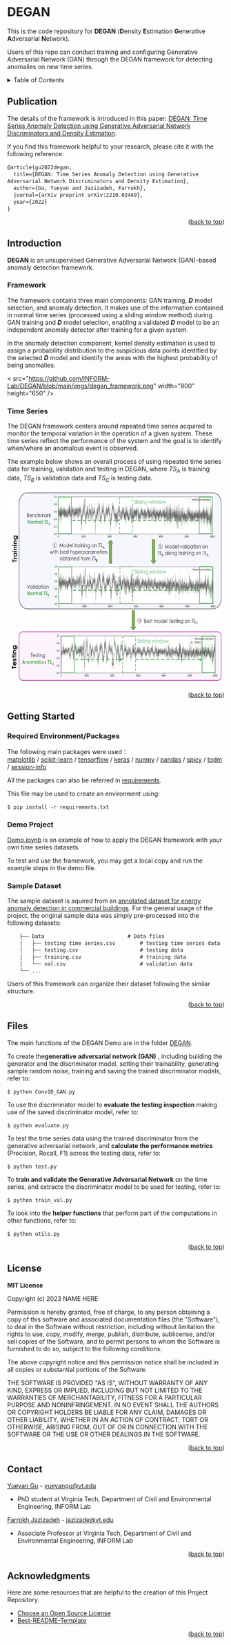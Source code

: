 <a name="readme-top"></a>


# DEGAN

This is the code repository for **DEGAN** (**D**ensity **E**stimation **G**enerative **A**dversarial **N**etwork).

Users of this repo can conduct training and configuring Generative Adversarial Network (GAN) through the DEGAN framework for detecting anomalies on new time series. 

<!-- TABLE OF CONTENTS -->
<details>
  <summary>Table of Contents</summary>
  <ol>
    <li><a href="#publication">Publication</a></li>
    <li>
      <a href="#introduction">Introduction</a>
      <ul>
        <li><a href="#framework">Framework</a></li>
        <li><a href="#time-series">Time Series</a></li>
      </ul>
    </li>
    <li>
      <a href="#getting-started">Getting Started</a>
      <ul>
        <li><a href="#required-packages">Required Packages</a></li>
        <li><a href="#demo-project">Demo Project</a></li>
        <li><a href="#sample-dataset">Sample Dataset</a></li>
      </ul>
    </li>
    <li><a href="#files">Files</a></li>
    <li><a href="#license">License</a></li>
    <li><a href="#contact">Contact</a></li>
    <li><a href="#acknowledgments">Acknowledgments</a></li>
  </ol>
</details>


## Publication

The details of the framework is introduced in this paper:
[DEGAN: Time Series Anomaly Detection using Generative Adversarial Network Discriminators and Density Estimation](https://arxiv.org/abs/2210.02449). 

If you find this framework helpful to your research, please cite it with the following reference:

```
@article{gu2022degan,
  title={DEGAN: Time Series Anomaly Detection using Generative Adversarial Network Discriminators and Density Estimation},
  author={Gu, Yueyan and Jazizadeh, Farrokh},
  journal={arXiv preprint arXiv:2210.02449},
  year={2022}
}
```

<p align="right">(<a href="#readme-top">back to top</a>)</p>



## Introduction
**DEGAN** is an unsupervised Generative Adversarial Network (GAN)-based anomaly detection framework. 

### Framework  

The framework contains three main components: GAN training, _**D**_ model selection, and anomaly detection. It makes use of the information contained in normal time series (processed using a sliding window method) during GAN training and _**D**_ model selection, enabling a validated _**D**_ model to be an independent anomaly detector after training for a given system. 

In the anomaly detection component, kernel density estimation is used to assign a probability distribution to the suspicious data points identified by the selected _**D**_ model and identify the areas with the highest probability of being anomalies.

<
src="https://github.com/INFORM-Lab/DEGAN/blob/main/imgs/degan_framework.png" width="800" height="650" />

### Time Series

The DEGAN framework centers around repeated time series acquired to monitor the temporal variation in the operation of a given system. These time series reflect the performance of the system and the goal is to identify when/where an anomalous event is observed. 

The example below shows an overall process of using repeated time series data for training, validation and testing in DEGAN, where _TS<sub>A_ is training data, _TS<sub>B_ is validation data and _TS<sub>C_ is testing data. 

<img src="https://github.com/INFORM-Lab/DEGAN/blob/main/imgs/time_series.png" width="600" height="450" />

<p align="right">(<a href="#readme-top">back to top</a>)</p>


## Getting Started

### Required Environment/Packages

The following main packages were used：   
[matplotlib](https://matplotlib.org/stable/users/installing/index.html)  / [scikit-learn](https://scikit-learn.org/stable/install.html) / [tensorflow](https://www.tensorflow.org/install) / [keras](https://pypi.org/project/keras/) / [numpy](https://numpy.org/install/) / [pandas](https://pandas.pydata.org/pandas-docs/stable/getting_started/install.html) / [spicy](https://docs.zeek.org/projects/spicy/en/latest/installation.html#) / [tqdm](https://pypi.org/project/tqdm/) / [session-info](https://pypi.org/project/session-info/) 

All the packages can also be referred in [requirements](requirements.txt).

This file may be used to create an environment using:
```
$ pip install -r requirements.txt
```

  
### Demo Project

[Demo.ipynb](demo.ipynb) is an example of how to apply the DEGAN framework with your own time series datasets.

To test and use the framework, you may get a local copy and run the example steps in the demo file.


### Sample Dataset

The sample dataset is aquired from an [annotated dataset for energy anomaly detection in commercial buildings](https://arxiv.org/abs/2203.17256). For the general usage of the project, the original sample data was simply pre-processed into the following datasets:

```
    ├── Data                           # Data files
    │   ├── testing time series.csv        # testing time series data
    │   ├── testing.csv                    # testing data
    │   ├── training.csv                   # training data
    │   └── val.csv                        # validation data
    └── ...
```

Users of this framework can organize their dataset following the similar structure.


<p align="right">(<a href="#readme-top">back to top</a>)</p>


## Files

The main functions of the DEGAN Demo are in the folder [DEGAN](https://github.com/Test1122th/test1/tree/main/DEGAN).


To create the**generative adversarial network (GAN)** , including building the generator and the discriminator model, setting their trainability, generating sample random noise, training and saving the trained discriminator models, refer to:

```
$ python Conv1D_GAN.py
```

To use the discriminator model to **evaluate the testing inspection** making use of the saved discriminator model, refer to:
```
$ python evaluate.py
```

To test the time series data using the trained discriminator from the generative adversarial network, and **calculate the performance metrics** (Precision, Recall, F1) across the testing data, refer to:
```
$ python test.py
``` 

To **train and validate the Generative Adversarial Network** on the time series, and extracte the discriminator model to be used for testing, refer to:
```
$ python train_val.py
``` 

To look into the **helper functions** that perform part of the computations in other functions, refer to:
```
$ python utils.py
``` 

<p align="right">(<a href="#readme-top">back to top</a>)</p>

## License

**MIT License**

Copyright (c) 2023 NAME HERE

Permission is hereby granted, free of charge, to any person obtaining a copy of this software and associated documentation files (the "Software"), to deal
in the Software without restriction, including without limitation the rights to use, copy, modify, merge, publish, distribute, sublicense, and/or sell copies of the Software, and to permit persons to whom the Software is furnished to do so, subject to the following conditions:

The above copyright notice and this permission notice shall be included in all copies or substantial portions of the Software.

THE SOFTWARE IS PROVIDED "AS IS", WITHOUT WARRANTY OF ANY KIND, EXPRESS OR IMPLIED, INCLUDING BUT NOT LIMITED TO THE WARRANTIES OF MERCHANTABILITY, FITNESS FOR A PARTICULAR PURPOSE AND NONINFRINGEMENT. IN NO EVENT SHALL THE AUTHORS OR COPYRIGHT HOLDERS BE LIABLE FOR ANY CLAIM, DAMAGES OR OTHER LIABILITY, WHETHER IN AN ACTION OF CONTRACT, TORT OR OTHERWISE, ARISING FROM, OUT OF OR IN CONNECTION WITH THE SOFTWARE OR THE USE OR OTHER DEALINGS IN THE SOFTWARE.

<p align="right">(<a href="#readme-top">back to top</a>)</p>

## Contact

[Yueyan Gu](https://yueyangu.github.io/aboutme/) - yueyangu@vt.edu
- PhD student at Virginia Tech, Department of Civil and Environmental Engineering, INFORM Lab

[Farrokh Jazizadeh](https://www.inform-lab.org/farrokh-jazizadeh) - jazizade@vt.edu
- Associate Professor at Virginia Tech, Department of Civil and Environmental Engineering, INFORM Lab


<p align="right">(<a href="#readme-top">back to top</a>)</p>

## Acknowledgments

Here are some resources that are helpful to the creation of this Project Repository.

* [Choose an Open Source License](https://choosealicense.com)
* [Best-README-Template](https://github.com/othneildrew/Best-README-Template)

<p align="right">(<a href="#readme-top">back to top</a>)</p>
